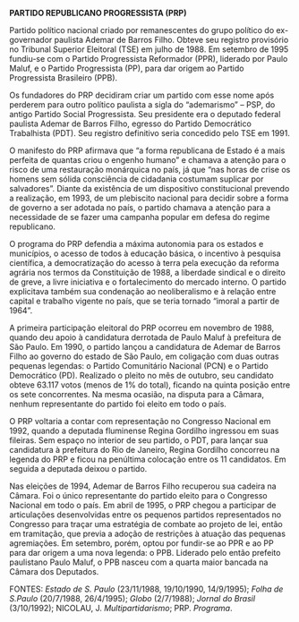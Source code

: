 **PARTIDO REPUBLICANO PROGRESSISTA (PRP)**

Partido político nacional criado por remanescentes do grupo político do
ex-governador paulista Ademar de Barros Filho. Obteve seu registro
provisório no Tribunal Superior Eleitoral (TSE) em julho de 1988. Em
setembro de 1995 fundiu-se com o Partido Progressista Reformador (PPR),
liderado por Paulo Maluf, e o Partido Progressista (PP), para dar origem
ao Partido Progressista Brasileiro (PPB).

Os fundadores do PRP decidiram criar um partido com esse nome após
perderem para outro político paulista a sigla do “ademarismo” – PSP, do
antigo Partido Social Progressista. Seu presidente era o deputado
federal paulista Ademar de Barros Filho, egresso do Partido Democrático
Trabalhista (PDT). Seu registro definitivo seria concedido pelo TSE em
1991.

O manifesto do PRP afirmava que “a forma republicana de Estado é a mais
perfeita de quantas criou o engenho humano” e chamava a atenção para o
risco de uma restauração monárquica no país, já que “nas horas de crise
os homens sem sólida consciência de cidadania costumam suplicar por
salvadores”. Diante da existência de um dispositivo constitucional
prevendo a realização, em 1993, de um plebiscito nacional para decidir
sobre a forma de governo a ser adotada no país, o partido chamava a
atenção para a necessidade de se fazer uma campanha popular em defesa do
regime republicano.

O programa do PRP defendia a máxima autonomia para os estados e
municípios, o acesso de todos à educação básica, o incentivo à pesquisa
científica, a democratização do acesso à terra pela execução da reforma
agrária nos termos da Constituição de 1988, a liberdade sindical e o
direito de greve, a livre iniciativa e o fortalecimento do mercado
interno. O partido explicitava também sua condenação ao neoliberalismo e
à relação entre capital e trabalho vigente no país, que se teria tornado
“imoral a partir de 1964”.

A primeira participação eleitoral do PRP ocorreu em novembro de 1988,
quando deu apoio à candidatura derrotada de Paulo Maluf à prefeitura de
São Paulo. Em 1990, o partido lançou a candidatura de Ademar de Barros
Filho ao governo do estado de São Paulo, em coligação com duas outras
pequenas legendas: o Partido Comunitário Nacional (PCN) e o Partido
Democrático (PD). Realizado o pleito no mês de outubro, seu candidato
obteve 63.117 votos (menos de 1% do total), ficando na quinta posição
entre os sete concorrentes. Na mesma ocasião, na disputa para a Câmara,
nenhum representante do partido foi eleito em todo o país.

O PRP voltaria a contar com representação no Congresso Nacional em 1992,
quando a deputada fluminense Regina Gordilho ingressou em suas fileiras.
Sem espaço no interior de seu partido, o PDT, para lançar sua
candidatura à prefeitura do Rio de Janeiro, Regina Gordilho concorreu na
legenda do PRP e ficou na penúltima colocação entre os 11 candidatos. Em
seguida a deputada deixou o partido.

Nas eleições de 1994, Ademar de Barros Filho recuperou sua cadeira na
Câmara. Foi o único representante do partido eleito para o Congresso
Nacional em todo o país. Em abril de 1995, o PRP chegou a participar de
articulações desenvolvidas entre os pequenos partidos representados no
Congresso para traçar uma estratégia de combate ao projeto de lei, então
em tramitação, que previa a adoção de restrições à atuação das pequenas
agremiações. Em setembro, porém, optou por fundir-se ao PPR e ao PP para
dar origem a uma nova legenda: o PPB. Liderado pelo então prefeito
paulistano Paulo Maluf, o PPB nasceu com a quarta maior bancada na
Câmara dos Deputados.

FONTES: *Estado de S. Paulo* (23/11/1988, 19/10/1990, 14/9/1995); *Folha
de S.Paulo* (20/7/1988, 26/4/1995); *Globo* (2/7/1988); *Jornal do
Brasil* (3/10/1992); NICOLAU, J. *Multipartidarismo*; PRP. *Programa*.
